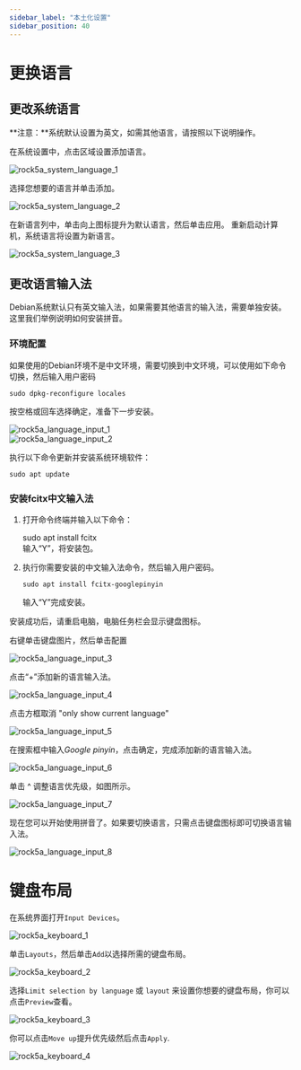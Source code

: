 ```yaml
---
sidebar_label: "本土化设置"
sidebar_position: 40
---
```


# 更换语言

## 更改系统语言

**注意：**系统默认设置为英文，如需其他语言，请按照以下说明操作。

在系统设置中，点击区域设置添加语言。

![rock5a_system_language_1](/img/rock5a/rock5a_system_language_1.webp)

选择您想要的语言并单击添加。

![rock5a_system_language_2](/img/rock5a/rock5a_system_language_2.webp)

在新语言列中，单击向上图标提升为默认语言，然后单击应用。 重新启动计算机，系统语言将设置为新语言。

![rock5a_system_language_3](/img/rock5a/rock5a_system_language_3.webp)

## 更改语言输入法

Debian系统默认只有英文输入法，如果需要其他语言的输入法，需要单独安装。 这里我们举例说明如何安装拼音。

### 环境配置

如果使用的Debian环境不是中文环境，需要切换到中文环境，可以使用如下命令切换，然后输入用户密码

    sudo dpkg-reconfigure locales

按空格或回车选择确定，准备下一步安装。

![rock5a_language_input_1](/img/rock5a/rock5a_language_input_1.webp)  
![rock5a_language_input_2](/img/rock5a/rock5a_language_input_2.webp)

执行以下命令更新并安装系统环境软件：

    sudo apt update

### 安装fcitx中文输入法

1.  打开命令终端并输入以下命令：

    sudo apt install fcitx  
    输入“Y”，将安装包。

2.  执行你需要安装的中文输入法命令，然后输入用户密码。

        sudo apt install fcitx-googlepinyin

    输入“Y”完成安装。

安装成功后，请重启电脑，电脑任务栏会显示键盘图标。

右键单击键盘图片，然后单击配置

![rock5a_language_input_3](/img/rock5a/rock5a_language_input_3.webp)

点击“+”添加新的语言输入法。

![rock5a_language_input_4](/img/rock5a/rock5a_language_input_4.webp)

点击方框取消 "only show current language"

![rock5a_language_input_5](/img/rock5a/rock5a_language_input_5.webp)

在搜索框中输入*Google pinyin*，点击确定，完成添加新的语言输入法。

![rock5a_language_input_6](/img/rock5a/rock5a_language_input_6.webp)

单击 ^ 调整语言优先级，如图所示。

![rock5a_language_input_7](/img/rock5a/rock5a_language_input_7.webp)

现在您可以开始使用拼音了。如果要切换语言，只需点击键盘图标即可切换语言输入法。

![rock5a_language_input_8](/img/rock5a/rock5a_language_input_8.webp)

# 键盘布局

在系统界面打开`Input Devices`。

![rock5a_keyboard_1](/img/rock5a/rock5a_keyboard_1.webp)

单击`Layouts`，然后单击`Add`以选择所需的键盘布局。

![rock5a_keyboard_2](/img/rock5a/rock5a_keyboard_2.webp)

选择`Limit selection by language` 或 `layout` 来设置你想要的键盘布局，你可以点击`Preview`查看。

![rock5a_keyboard_3](/img/rock5a/rock5a_keyboard_3.webp)

你可以点击`Move up`提升优先级然后点击`Apply`.

![rock5a_keyboard_4](/img/rock5a/rock5a_keyboard_4.webp)
